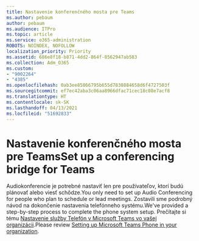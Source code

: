 ```yaml
---
title: Nastavenie konferenčného mosta pre Teams
ms.author: pebaum
author: pebaum
ms.audience: ITPro
ms.topic: article
ms.service: o365-administration
ROBOTS: NOINDEX, NOFOLLOW
localization_priority: Priority
ms.assetid: 686e8f18-b871-4dd2-864f-8562947ab583
ms.collection: Adm_O365
ms.custom:
- "9002264"
- "4385"
ms.openlocfilehash: 0ab3ee85866795b655d7838884658d6f4727503f
ms.sourcegitcommit: ef7ec42aba3c06aa8966dfac71cec18c08e7acf8
ms.translationtype: HT
ms.contentlocale: sk-SK
ms.lasthandoff: 04/13/2021
ms.locfileid: "51692833"
---
```

# <a name="set-up-a-conferencing-bridge-for-teams"></a><span data-ttu-id="3ec60-102">Nastavenie konferenčného mosta pre Teams</span><span class="sxs-lookup"><span data-stu-id="3ec60-102">Set up a conferencing bridge for Teams</span></span>

<span data-ttu-id="3ec60-103">Audiokonferencie je potrebné nastaviť len pre používateľov, ktorí budú plánovať alebo viesť schôdze.</span><span class="sxs-lookup"><span data-stu-id="3ec60-103">You only need to set up Audio Conferencing for people who plan to schedule or lead meetings.</span></span> <span data-ttu-id="3ec60-104">Zostavili sme podrobný návod na dokončenie nastavenia telefónneho systému.</span><span class="sxs-lookup"><span data-stu-id="3ec60-104">We've provided a step-by-step process to complete the phone system setup.</span></span> <span data-ttu-id="3ec60-105">Prečítajte si tému [Nastavenie služby Telefón v Microsoft Teams vo vašej organizácii](https://docs.microsoft.com/MicrosoftTeams/phone-number-calling-plans/port-order-overview).</span><span class="sxs-lookup"><span data-stu-id="3ec60-105">Please review [Setting up Microsoft Teams Phone in your organization](https://docs.microsoft.com/MicrosoftTeams/phone-number-calling-plans/port-order-overview).</span></span>
